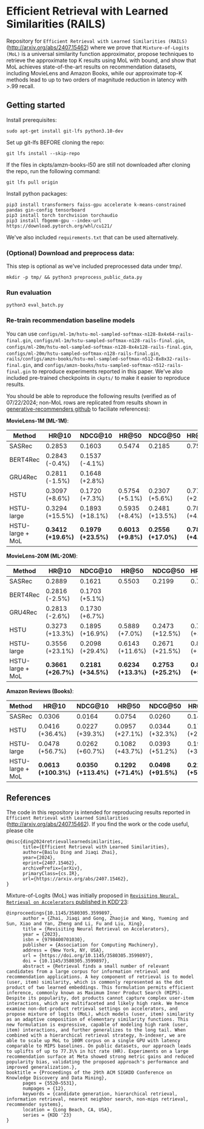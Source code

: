 # Efficient Retrieval with Learned Similarities (RAILS)

Repository for `Efficient Retrieval with Learned Similarities (RAILS)` (http://arxiv.org/abs/2407.15462) where we prove that `Mixture-of-Logits (MoL)` is a universal similarity function approximator, propose techniques to retrieve the approximate top K results using MoL with bound, and show that MoL achieves state-of-the-art results on recommendation datasets, including MovieLens and Amazon Books, while our approximate top-K methods lead to up to two orders of magnitude reduction in latency with >.99 recall.

## Getting started

Install prerequisites:
```
sudo apt-get install git-lfs python3.10-dev
```

Set up git-lfs BEFORE cloning the repo:
```
git lfs install --skip-repo
```

If the files in ckpts/amzn-books-l50 are still not downloaded after cloning the repo, run the following command:
```
git lfs pull origin
```

Install python packages:
```
pip3 install transformers faiss-gpu accelerate k-means-constrained pandas gin-config tensorboard
pip3 install torch torchvision torchaudio
pip3 install fbgemm-gpu --index-url https://download.pytorch.org/whl/cu121/
```

We've also included `requirements.txt` that can be used alternatively.

### (Optional) Download and preprocess data:
This step is optional as we've included preprocessed data under tmp/.
```
mkdir -p tmp/ && python3 preprocess_public_data.py
```

### Run evaluation
```
python3 eval_batch.py
```

### Re-train recommendation baseline models

You can use `configs/ml-1m/hstu-mol-sampled-softmax-n128-8x4x64-rails-final.gin`, `configs/ml-1m/hstu-sampled-softmax-n128-rails-final.gin`, `configs/ml-20m/hstu-mol-sampled-softmax-n128-8x4x128-rails-final.gin`, `configs/ml-20m/hstu-sampled-softmax-n128-rails-final.gin`, `rails/configs/amzn-books/hstu-mol-sampled-softmax-n512-8x8x32-rails-final.gin`, and `configs/amzn-books/hstu-sampled-softmax-n512-rails-final.gin` to reproduce experiments reported in this paper. We've also included pre-trained checkpoints in `ckpts/` to make it easier to reproduce results.

You should be able to reproduce the following results (verified as of 07/22/2024; non-MoL rows are replicated from results shown in [generative-recommenders github](https://github.com/facebookresearch/generative-recommenders) to faciliate references):

**MovieLens-1M (ML-1M)**:

| Method        | HR@10            | NDCG@10         | HR@50           | NDCG@50         | HR@200          | NDCG@200        |
| ------------- | ---------------- | ----------------| --------------- | --------------- | --------------- | --------------- |
| SASRec        | 0.2853           | 0.1603          | 0.5474          | 0.2185          | 0.7528          | 0.2498          |
| BERT4Rec      | 0.2843 (-0.4%)   | 0.1537 (-4.1%)  |                 |                 |                 |                 |
| GRU4Rec       | 0.2811 (-1.5%)   | 0.1648 (+2.8%)  |                 |                 |                 |                 |
| HSTU          | 0.3097 (+8.6%)   | 0.1720 (+7.3%)  | 0.5754 (+5.1%)  | 0.2307 (+5.6%)  | 0.7716 (+2.5%)  | 0.2606 (+4.3%)  |
| HSTU-large       | 0.3294 (+15.5%)     | 0.1893 (+18.1%)     | 0.5935 (+8.4%) | 0.2481 (+13.5%) | 0.7839 (+4.1%) | 0.2771 (+10.9%) |
| HSTU-large + MoL | **0.3412 (+19.6%)** | **0.1979 (+23.5%)** | **0.6013 (+9.8%)** | **0.2556 (+17.0%)** | **0.7877 (+4.6%)** | **0.2840 (+13.7%)** |

**MovieLens-20M (ML-20M)**:

| Method        | HR@10            | NDCG@10         | HR@50           | NDCG@50         | HR@200          | NDCG@200        |
| ------------- | ---------------- | --------------- | --------------- | --------------- | --------------- | --------------- |
| SASRec        | 0.2889           | 0.1621          | 0.5503          | 0.2199          | 0.7661          | 0.2527          |
| BERT4Rec      | 0.2816 (-2.5%)   | 0.1703 (+5.1%)  |                 |                 |                 |                 |
| GRU4Rec       | 0.2813 (-2.6%)   | 0.1730 (+6.7%)  |                 |                 |                 |                 |
| HSTU          | 0.3273 (+13.3%)  | 0.1895 (+16.9%) | 0.5889 (+7.0%)  | 0.2473 (+12.5%) | 0.7952 (+3.8%)  | 0.2787 (+10.3%) |
| HSTU-large       | 0.3556 (+23.1%)     | 0.2098 (+29.4%)     | 0.6143 (+11.6%)     | 0.2671 (+21.5%)     | 0.8074 (+5.4%)     | 0.2965 (+17.4%) |
| HSTU-large + MoL | **0.3661 (+26.7%)** | **0.2181 (+34.5%)** | **0.6234 (+13.3%)** | **0.2753 (+25.2%)** | **0.8116 (+5.9%)** | **0.3039 (+20.3%)** |

**Amazon Reviews (Books)**:

| Method        | HR@10            | NDCG@10         | HR@50           | NDCG@50         | HR@200          | NDCG@200        |
| ------------- | ---------------- | ----------------|---------------- | --------------- | --------------- | --------------- |
| SASRec        | 0.0306           | 0.0164          | 0.0754          | 0.0260          | 0.1431          | 0.0362          |
| HSTU          | 0.0416 (+36.4%)  | 0.0227 (+39.3%) | 0.0957 (+27.1%) | 0.0344 (+32.3%) | 0.1735 (+21.3%) | 0.0461 (+27.7%) |
| HSTU-large       | 0.0478 (+56.7%)  | 0.0262 (+60.7%)  | 0.1082 (+43.7%) | 0.0393 (+51.2%) | 0.1908 (+33.4%) | 0.0517 (+43.2%) |
| HSTU-large + MoL | **0.0613 (+100.3%)** | **0.0350 (+113.4%)** | **0.1292 (+71.4%)** | **0.0498 (+91.5%)** | **0.2167 (+51.4%)** | **0.0629 (+73.8%)** |

## References

The code in this repository is intended for reproducing results reported in `Efficient Retrieval with Learned Similarities` (http://arxiv.org/abs/2407.15462). If you find the work or the code useful, please cite
```
@misc{ding2024retrievallearnedsimilarities,
      title={Efficient Retrieval with Learned Similarities}, 
      author={Bailu Ding and Jiaqi Zhai},
      year={2024},
      eprint={2407.15462},
      archivePrefix={arXiv},
      primaryClass={cs.IR},
      url={https://arxiv.org/abs/2407.15462}, 
}
```

Mixture-of-Logits (MoL) was initially proposed in [`Revisiting Neural Retrieval on Accelerators` published in KDD'23](https://arxiv.org/abs/2306.04039):
```
@inproceedings{10.1145/3580305.3599897,
      author = {Zhai, Jiaqi and Gong, Zhaojie and Wang, Yueming and Sun, Xiao and Yan, Zheng and Li, Fu and Liu, Xing},
      title = {Revisiting Neural Retrieval on Accelerators},
      year = {2023},
      isbn = {9798400701030},
      publisher = {Association for Computing Machinery},
      address = {New York, NY, USA},
      url = {https://doi.org/10.1145/3580305.3599897},
      doi = {10.1145/3580305.3599897},
      abstract = {Retrieval finds a small number of relevant candidates from a large corpus for information retrieval and recommendation applications. A key component of retrieval is to model (user, item) similarity, which is commonly represented as the dot product of two learned embeddings. This formulation permits efficient inference, commonly known as Maximum Inner Product Search (MIPS). Despite its popularity, dot products cannot capture complex user-item interactions, which are multifaceted and likely high rank. We hence examine non-dot-product retrieval settings on accelerators, and propose mixture of logits (MoL), which models (user, item) similarity as an adaptive composition of elementary similarity functions. This new formulation is expressive, capable of modeling high rank (user, item) interactions, and further generalizes to the long tail. When combined with a hierarchical retrieval strategy, h-indexer, we are able to scale up MoL to 100M corpus on a single GPU with latency comparable to MIPS baselines. On public datasets, our approach leads to uplifts of up to 77.3\% in hit rate (HR). Experiments on a large recommendation surface at Meta showed strong metric gains and reduced popularity bias, validating the proposed approach's performance and improved generalization.},
booktitle = {Proceedings of the 29th ACM SIGKDD Conference on Knowledge Discovery and Data Mining},
      pages = {5520–5531},
      numpages = {12},
      keywords = {candidate generation, hierarchical retrieval, information retrieval, nearest neighbor search, non-mips retrieval, recommender systems},
      location = {Long Beach, CA, USA},
      series = {KDD '23}
}
```
